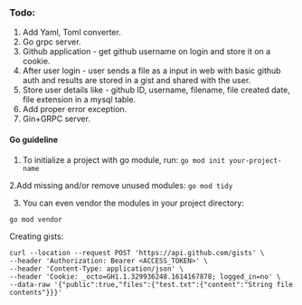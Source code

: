### Todo:

1. Add Yaml, Toml converter.
2. Go grpc server.
3. Github application - get github username on login and store it on a cookie.
4. After user login - user sends a file as a input in web with basic github auth and results are stored in a gist and shared with the user.
5. Store user details like - github ID, username, filename, file created date, file extension in a mysql table.
6. Add proper error exception.
7. Gin+GRPC server.

#### Go guideline
1. To initialize a project with go module, run:
```go mod init your-project-name```

2.Add missing and/or remove unused modules:
```go mod tidy```

3. You can even vendor the modules in your project directory:
```
go mod vendor
```

Creating gists:
```
curl --location --request POST 'https://api.github.com/gists' \
--header 'Authorization: Bearer <ACCESS_TOKEN>' \
--header 'Content-Type: application/json' \
--header 'Cookie: _octo=GH1.1.329936248.1614167878; logged_in=no' \
--data-raw '{"public":true,"files":{"test.txt":{"content":"String file contents"}}}'
```